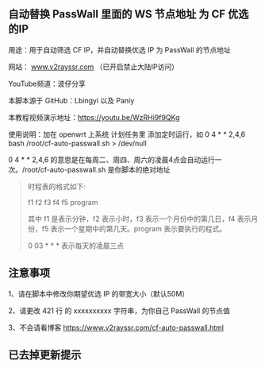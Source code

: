 ## 自动替换 PassWall 里面的 WS 节点地址 为 CF 优选的IP


用途：用于自动筛选 CF IP，并自动替换优选 IP 为 PassWall 的节点地址

网站： www.v2rayssr.com （已开启禁止大陆IP访问）

YouTube频道：波仔分享

本脚本源于 GitHub：Lbingyi 以及 Paniy

本教程视频演示地址：https://youtu.be/WzRHi9f9QKg

使用说明：加在 openwrt 上系统 计划任务里 添加定时运行，如 0 4 * * 2,4,6 bash /root/cf-auto-passwall.sh > /dev/null

0 4 * * 2,4,6 的意思是在每周二、周四、周六的凌晨4点会自动运行一次。/root/cf-auto-passwall.sh 是你脚本的绝对地址

> 时程表的格式如下:
> 
> f1 f2 f3 f4 f5 program
> 
> 其中 f1 是表示分钟，f2 表示小时，f3 表示一个月份中的第几日，f4 表示月份，f5 表示一个星期中的第几天。program 表示要执行的程式。
>
> 0 03 * * * 表示每天的凌晨三点

## 注意事项

1、请在脚本中修改你期望优选 IP 的带宽大小（默认50M）

2、请更改 421 行 的 xxxxxxxxxx 字符串，为你自己 PassWall 的节点值

3、不会请看博客 https://www.v2rayssr.com/cf-auto-passwall.html

## 已去掉更新提示
